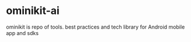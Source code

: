 # ominikit-ai
ominikit is repo of tools. best practices and tech library for Android mobile app and sdks
